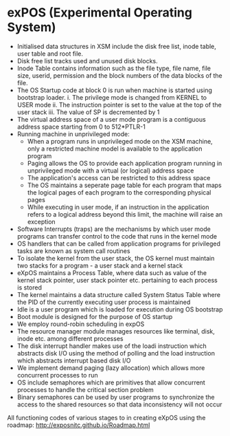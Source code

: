 # exPOS (Experimental Operating System)

- Initialised data structures in XSM include the disk free list, inode table, user table and root file.
- Disk free list tracks used and unused disk blocks.
- Inode Table contains information such as the file type, file name, file size, userid, permission and the block numbers of the data blocks of the file.
- The OS Startup code at block 0 is run when machine is started using bootstrap loader.
    i. The privilege mode is changed from KERNEL to USER mode
    ii. The instruction pointer is set to the value at the top of the user stack
    iii. The value of SP is decremented by 1
- The virtual address space of a user mode program is a contiguous address space starting from 0 to 512*PTLR-1
- Running machine in unprivileged mode:
    - When a program runs in unprivileged mode on the XSM machine, only a restricted machine model is available to the application program
    - Paging allows the OS to provide each application program running in unprivileged mode with a virtual (or logical) address space
    - The application's access can be restricted to this address space
    - The OS maintains a seperate page table for each program that maps the logical pages of each program to the corresponding physical pages
    - While executing in user mode, if an instruction in the application refers to a logical address beyond this limit, the machine will raise an exception
- Software Interrupts (traps) are the mechanisms by which user mode programs can transfer control to the code that runs in the kernel mode
- OS handlers that can be called from application programs for privileged tasks are known as system call routines
- To isolate the kernel from the user stack, the OS kernel must maintain two stacks for a program - a user stack and a kernel stack
- eXpOS maintains a Process Table, where data such as value of the kernel stack pointer, user stack pointer etc. pertaining to each process is stored
- The kernel maintains a data structure called System Status Table where the PID of the currently executing user process is maintained
- Idle is a user program which is loaded for execution during OS bootstrap
- Boot module is designed for the purpose of OS startup
- We employ round-robin scheduling in expOS
- The resource manager module manages resources like terminal, disk, inode etc. among different processes
- The disk interrupt handler makes use of the loadi instruction which abstracts disk I/O using the method of polling and the load instruction which abstracts interrupt based disk I/O
- We implement demand paging (lazy allocation) which allows more concurrent processes to run
- OS include semaphores which are primitives that allow concurrent processes to handle the critical section problem
- Binary semaphores can be used by user programs to synchronize the access to the shared resources so that data inconsistency will not occur

All functioning codes of various stages to in creating eXpOS using the roadmap: http://exposnitc.github.io/Roadmap.html

